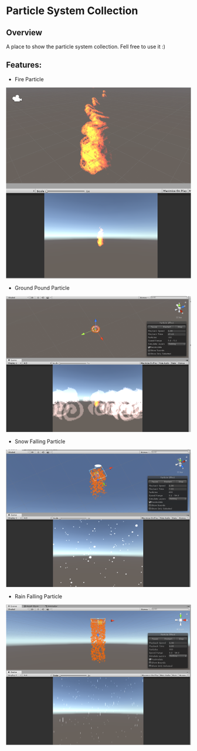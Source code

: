 # Particle System Collection

## Overview

A place to show the particle system collection. Fell free to use it :)

## Features:

* Fire Particle

![Fire Particle](docgen/firePS.PNG "Fire Particle")

* Ground Pound Particle

![Ground Pound Particle](docgen/groundPoundPS.PNG "Ground Pound Particle")

* Snow Falling Particle

![Snow Falling Particle](docgen/snowFallingPS.PNG "Snow Falling Particle")

* Rain Falling Particle

![Rain Falling Particle](docgen/rainFallingPS.PNG "Rain Falling Particle")